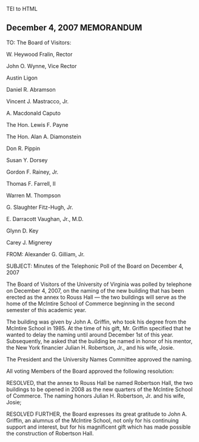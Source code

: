  TEI to HTML

December 4, 2007 MEMORANDUM
---------------------------

TO: The Board of Visitors:

W. Heywood Fralin, Rector

John O. Wynne, Vice Rector

Austin Ligon

Daniel R. Abramson

Vincent J. Mastracco, Jr.

A. Macdonald Caputo

The Hon. Lewis F. Payne

The Hon. Alan A. Diamonstein

Don R. Pippin

Susan Y. Dorsey

Gordon F. Rainey, Jr.

Thomas F. Farrell, II

Warren M. Thompson

G. Slaughter Fitz-Hugh, Jr.

E. Darracott Vaughan, Jr., M.D.

Glynn D. Key

Carey J. Mignerey

FROM: Alexander G. Gilliam, Jr.

SUBJECT: Minutes of the Telephonic Poll of the Board on December 4, 2007

The Board of Visitors of the University of Virginia was polled by telephone on December 4, 2007, on the naming of the new building that has been erected as the annex to Rouss Hall — the two buildings will serve as the home of the McIntire School of Commerce beginning in the second semester of this academic year.

The building was given by John A. Griffin, who took his degree from the McIntire School in 1985. At the time of his gift, Mr. Griffin specified that he wanted to delay the naming until around December 1st of this year. Subsequently, he asked that the building be named in honor of his mentor, the New York financier Julian H. Robertson, Jr., and his wife, Josie.

The President and the University Names Committee approved the naming.

All voting Members of the Board approved the following resolution:

RESOLVED, that the annex to Rouss Hall be named Robertson Hall, the two buildings to be opened in 2008 as the new quarters of the McIntire School of Commerce. The naming honors Julian H. Robertson, Jr. and his wife, Josie;

RESOLVED FURTHER, the Board expresses its great gratitude to John A. Griffin, an alumnus of the McIntire School, not only for his continuing support and interest, but for his magnificent gift which has made possible the construction of Robertson Hall.